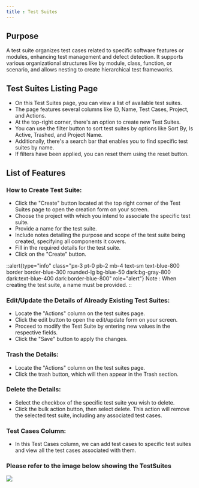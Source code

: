 ```yaml
---
title : Test Suites 
---
```

## Purpose

A test suite organizes test cases related to specific software features or modules, enhancing test management and defect detection. It supports various organizational structures like by module, class, function, or scenario, and allows nesting to create hierarchical test frameworks.

## Test Suites Listing Page

- On this Test Suites page, you can view a list of available test suites.
- The page features several columns like ID, Name, Test Cases, Project, and Actions.
- At the top-right corner, there's an option to create new Test Suites.
- You can use the filter button to sort test suites by options like Sort By, Is Active, Trashed, and Project Name.
- Additionally, there's a search bar that enables you to find specific test suites by name.
- If filters have been applied, you can reset them using the reset button.

## List of Features

### **How to Create Test Suite:**
- Click the "Create" button located at the top right corner of the Test Suites page to open the creation form on your screen.
- Choose the project with which you intend to associate the specific test suite.
- Provide a name for the test suite.
- Include notes detailing the purpose and scope of the test suite being created, specifying all components it covers.
- Fill in the required details for the test suite.
- Click on the "Create" button.  

::alert{type="info" class="px-3 pt-0 pb-2 mb-4 text-sm text-blue-800 border border-blue-300 rounded-lg bg-blue-50 dark:bg-gray-800 dark:text-blue-400 dark:border-blue-800" role="alert"}
    Note : When creating the test suite, a name must be provided.
::

### **Edit/Update the Details of Already Existing Test Suites:**
- Locate the "Actions" column on the test suites page.
- Click the edit button to open the edit/update form on your screen.
- Proceed to modify the Test Suite by entering new values in the respective fields.
- Click the "Save" button to apply the changes.

### **Trash the Details:**
- Locate the "Actions" column on the test suites page.
- Click the trash button, which will then appear in the Trash section.

### **Delete the Details:**
- Select the checkbox of the specific test suite you wish to delete.
- Click the bulk action button, then select delete. This action will remove the selected test suite, including any associated test cases.

### **Test Cases Column:**
- In this Test Cases column, we can add test cases to specific test suites and view all the test cases associated with them.

### Please refer to the image below showing the TestSuites
<img src="/images/testing/TestSuites.png">
